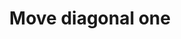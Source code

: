 ---
title: Move diagonal one
tags: ["move", "diagonal", "one", "direction", "movement", "diagonal-movement", "single-step"]
icon: move-diagonal-one
svg: '<svg xmlns="http://www.w3.org/2000/svg" width="24" height="24" fill="none" viewBox="0 0 24 24" stroke-width="1.5" stroke-linecap="round" stroke-linejoin="round" stroke="currentColor"><path d="M5 11V5m0 0h6M5 5l14 14m0-6v6m0 0h-6"/></svg>'
---
